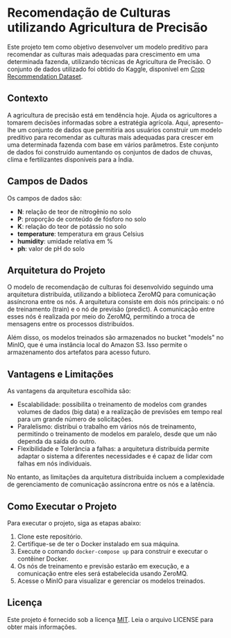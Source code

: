 # Recomendação de Culturas utilizando Agricultura de Precisão

Este projeto tem como objetivo desenvolver um modelo preditivo para recomendar as culturas mais adequadas para crescimento em uma determinada fazenda, utilizando técnicas de Agricultura de Precisão. O conjunto de dados utilizado foi obtido do Kaggle, disponível em [Crop Recommendation Dataset](https://www.kaggle.com/datasets/atharvaingle/crop-recommendation-dataset).

## Contexto

A agricultura de precisão está em tendência hoje. Ajuda os agricultores a tomarem decisões informadas sobre a estratégia agrícola. Aqui, apresento-lhe um conjunto de dados que permitiria aos usuários construir um modelo preditivo para recomendar as culturas mais adequadas para crescer em uma determinada fazenda com base em vários parâmetros. 
Este conjunto de dados foi construído aumentando os conjuntos de dados de chuvas, clima e fertilizantes disponíveis para a Índia.

## Campos de Dados

Os campos de dados são:

- **N**: relação de teor de nitrogênio no solo
- **P**: proporção de conteúdo de fósforo no solo
- **K**: relação do teor de potássio no solo
- **temperature**: temperatura em graus Celsius
- **humidity**: umidade relativa em %
- **ph**: valor de pH do solo

## Arquitetura do Projeto

O modelo de recomendação de culturas foi desenvolvido seguindo uma arquitetura distribuída, utilizando a biblioteca ZeroMQ para comunicação assíncrona entre os nós. A arquitetura consiste em dois nós principais: o nó de treinamento (train) e o nó de previsão (predict). A comunicação entre esses nós é realizada por meio do ZeroMQ, permitindo a troca de mensagens entre os processos distribuídos.

Além disso, os modelos treinados são armazenados no bucket "models" no MinIO, que é uma instância local do Amazon S3. Isso permite o armazenamento dos artefatos para acesso futuro.

## Vantagens e Limitações

As vantagens da arquitetura escolhida são:

- Escalabilidade: possibilita o treinamento de modelos com grandes volumes de dados (big data) e a realização de previsões em tempo real para um grande número de solicitações.
- Paralelismo: distribui o trabalho em vários nós de treinamento, permitindo o treinamento de modelos em paralelo, desde que um não dependa da saída do outro.
- Flexibilidade e Tolerância a falhas: a arquitetura distribuída permite adaptar o sistema a diferentes necessidades e é capaz de lidar com falhas em nós individuais.

No entanto, as limitações da arquitetura distribuída incluem a complexidade de gerenciamento de comunicação assíncrona entre os nós e a latência.

## Como Executar o Projeto

Para executar o projeto, siga as etapas abaixo:

1. Clone este repositório.
2. Certifique-se de ter o Docker instalado em sua máquina.
3. Execute o comando `docker-compose up` para construir e executar o contêiner Docker.
4. Os nós de treinamento e previsão estarão em execução, e a comunicação entre eles será estabelecida usando ZeroMQ.
5. Acesse o MinIO para visualizar e gerenciar os modelos treinados.

## Licença

Este projeto é fornecido sob a licença [MIT](LICENSE). Leia o arquivo LICENSE para obter mais informações.
